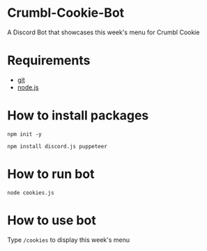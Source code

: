 # Crumbl-Cookie-Bot
A Discord Bot that showcases this week's menu for Crumbl Cookie

# Requirements

* [git](https://git-scm.com/)
* [node.js](https://nodejs.org/en/)

# How to install packages

```npm init -y```

```npm install discord.js puppeteer```

# How to run bot

```node cookies.js```

# How to use bot

Type ```/cookies``` to display this week's menu
